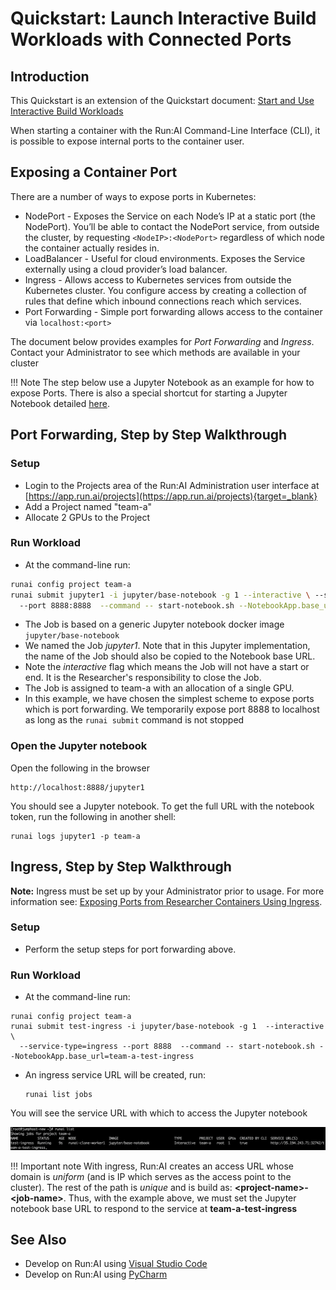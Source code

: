 # Quickstart: Launch Interactive Build Workloads with Connected Ports

## Introduction

 This Quickstart is an extension of the Quickstart document: [Start and Use Interactive Build Workloads](walkthrough-build.md) 

 When starting a container with the Run:AI Command-Line Interface (CLI), it is possible to expose internal ports to the container user.   

## Exposing a Container Port

 There are a number of ways to expose ports in Kubernetes: 

*    NodePort - Exposes the Service on each Node’s IP at a static port (the NodePort). You’ll be able to contact the NodePort service, from outside the cluster, by requesting ``<NodeIP>:<NodePort>`` regardless of which node the container actually resides in.   
*   LoadBalancer - Useful for cloud environments. Exposes the Service externally using a cloud provider’s load balancer.
*   Ingress - Allows access to Kubernetes services from outside the Kubernetes cluster. You configure access by creating a collection of rules that define which inbound connections reach which services.
*   Port Forwarding - Simple port forwarding allows access to the container via `localhost:<port>`

The document below provides examples for _Port Forwarding_ and _Ingress_.
Contact your Administrator to see which methods are available in your cluster

!!! Note
    The step below use a Jupyter Notebook as an example for how to expose Ports. There is also a special shortcut for starting a Jupyter Notebook detailed [here](../tools/dev-jupyter.md). 

## Port Forwarding, Step by Step Walkthrough

### Setup

*  Login to the Projects area of the Run:AI Administration user interface at [https://app.run.ai/projects](https://app.run.ai/projects){target=_blank}
*  Add a Project named "team-a"
*  Allocate 2 GPUs to the Project

### Run Workload

*   At the command-line run:

``` bash
runai config project team-a
runai submit jupyter1 -i jupyter/base-notebook -g 1 --interactive \ --service-type=portforward 
  --port 8888:8888  --command -- start-notebook.sh --NotebookApp.base_url=jupyter1
```

*   The Job is based on a generic Jupyter notebook docker image ``jupyter/base-notebook`` 
*    We named the Job _jupyter1_.   Note that in this Jupyter implementation, the name of the Job should also be copied to the Notebook base URL.   
*   Note the _interactive_ flag which means the Job will not have a start or end. It is the Researcher's responsibility to close the Job.  
*   The Job is assigned to team-a with an allocation of a single GPU.
*   In this example, we have chosen the simplest scheme to expose ports which is port forwarding. We temporarily expose port 8888 to localhost as long as the ``runai submit`` command is not stopped

### Open the Jupyter notebook

Open the following in the browser

```
http://localhost:8888/jupyter1
```

You should see a Jupyter notebook. To get the full URL with the notebook token, run the following in another shell:

```
runai logs jupyter1 -p team-a
```

## Ingress, Step by Step Walkthrough

__Note:__ Ingress must be set up by your Administrator prior to usage. For more information see:  [Exposing Ports from Researcher Containers Using Ingress](../../Administrator/Cluster-Setup/allow-external-access-to-containers.md).

### Setup

*   Perform the setup steps for port forwarding above.  

### Run Workload

*   At the command-line run:

``` shell
runai config project team-a
runai submit test-ingress -i jupyter/base-notebook -g 1  --interactive \ 
  --service-type=ingress --port 8888  --command -- start-notebook.sh --NotebookApp.base_url=team-a-test-ingress
```

*   An ingress service URL will be created, run:

        runai list jobs

You will see the service URL with which to access the Jupyter notebook

![mceclip0.png](img/mceclip0.png)

!!! Important note
    With ingress, Run:AI creates an access URL whose domain is _uniform_ (and is IP which serves as the access point to the cluster). The rest of the path is _unique_ and is build as: __&lt;project-name&gt;-&lt;job-name&gt;__. Thus, with the example above, we must set the Jupyter notebook base URL to respond to the service at __team-a-test-ingress__

## See Also

* Develop on Run:AI using [Visual Studio Code](../tools/dev-vscode.md)
* Develop on Run:AI using [PyCharm](../tools/dev-pycharm.md)
